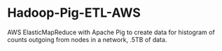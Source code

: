 # Hadoop-Pig-ETL-AWS
AWS ElasticMapReduce with Apache Pig to create data for histogram of counts outgoing from nodes in a network, .5TB of data.
